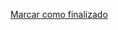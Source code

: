 <a onclick="test()" href="https://fxlearning.142-44-244-147.nip.io/finish/ansible-handlers" target="_parent" class="btn primary-btn">Marcar como finalizado</a>
